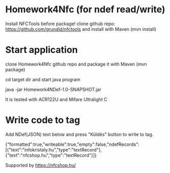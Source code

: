 # Homework4Nfc (for ndef read/write)

Install NFCTools before package!
clone github repo: https://github.com/grundid/nfctools
and install with Maven (mvn install)

# Start application
clone Homework4Nfc github repo and package it with Maven (mvn package)

cd target dir and start java program

java -jar Homework4NDef-1.0-SNAPSHOT.jar

It is tested with ACR122U and Mifare Ultralight C

# Write code to tag
Add NDef(JSON) text below and press "Küldés" button to write to tag.

{"formatted":true,"writeable":true,"empty":false,"ndefRecords":[{"text":"infokristaly.hu","type":"textRecord"},{"text":"nfcshop.hu","type":"textRecord"}]}

Supported by https://nfcshop.hu/
